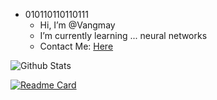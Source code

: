 - 010110110110111
  - Hi, I’m @Vangmay
  - I’m currently learning ... neural networks
  - Contact Me: [Here](mailto:vangmay.sachan16@gmail.com)

![Github Stats](https://github-readme-stats.vercel.app/api?username=Vangmay&show_icons=true&theme=tokyonight&count_private=true)

[![Readme Card](https://github-readme-stats.vercel.app/api/pin/?username=Vangmay&repo=github-readme-stats)](https://github.com/anuraghazra/github-readme-stats)

